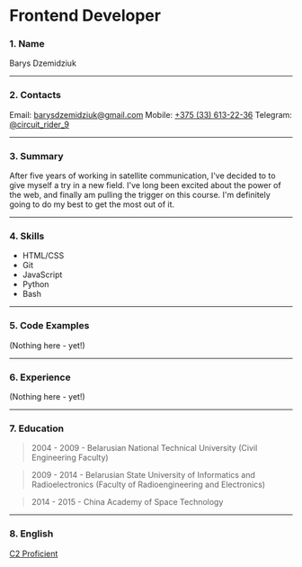 # Frontend Developer

### 1. Name

Barys Dzemidziuk

---

### 2. Contacts

Email: [barysdzemidziuk@gmail.com](mailto:barysdzemidziuk@gmail.com)
Mobile: [+375 (33) 613-22-36](tel:+375336132236)
Telegram: [@circuit_rider_9](https://t.me/circuit_rider_9)

---

### 3. Summary

After five years of working in satellite communication, I've decided to to give myself a try in a new field. I've long been excited about the power of the web, and finally am pulling the trigger on this course. I'm definitely going to do my best to get the most out of it.

---

### 4. Skills

- HTML/CSS
- Git
- JavaScript
- Python
- Bash

---

### 5. Code Examples

(Nothing here - yet!)

---

### 6. Experience

(Nothing here - yet!)

---

### 7. Education

> 2004 - 2009 - Belarusian National Technical University (Civil Engineering Faculty)

> 2009 - 2014 - Belarusian State University of Informatics and Radioelectronics (Faculty of Radioengineering and Electronics)

> 2014 - 2015 - China Academy of Space Technology

---

### 8. English

[C2 Proficient](https://www.efset.org/cert/evYf64)
